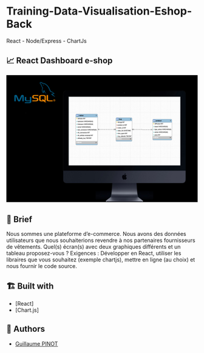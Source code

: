 # Training-Data-Visualisation-Eshop-Back
React - Node/Express - ChartJs

## 📈 React Dashboard e-shop

![mockups](https://github.com/devmrobot/Training-Data-Visualisation-Eshop-Back/blob/main/enooco-back.jpg)

## 🚀 Brief

Nous sommes une plateforme d’e-commerce. Nous avons des données utilisateurs que nous souhaiterions revendre à nos partenaires fournisseurs de vêtements.
Quel(s) écran(s) avec deux graphiques différents et un tableau proposez-vous ?
Exigences :
Développer en React, utiliser les libraires que vous souhaitez (exemple chartjs), mettre en ligne (au choix) et nous fournir le code source.

## 🏗️ Built with

-   [React]
-   [Chart.js]

## 👤 Authors

-   [Guillaume PINOT](mailto:dev@mrobot.fr)
